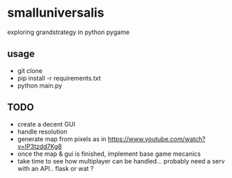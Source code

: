 # smalluniversalis

exploring grandstrategy in python pygame

## usage

- git clone
- pip install -r requirements.txt
- python main.py

## TODO

- create a decent GUI
- handle resolution
- generate map from pixels as in https://www.youtube.com/watch?v=IP3tzdd7Kg8
- once the map & gui is finished, implement base game mecanics
- take time to see how multiplayer can be handled... probably need a serv with an API.. flask or wat ?